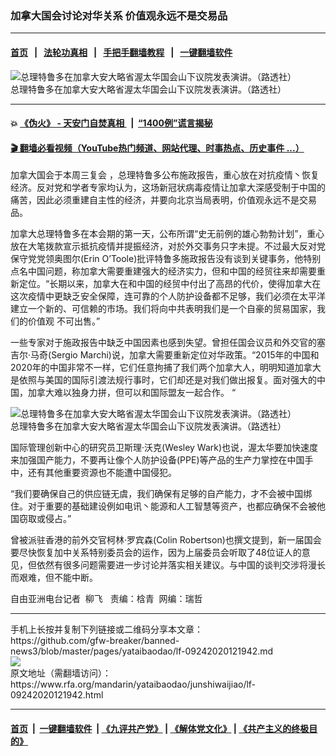 ### 加拿大国会讨论对华关系 价值观永远不是交易品
------------------------

#### [首页](https://github.com/gfw-breaker/banned-news3/blob/master/README.md) &nbsp;&nbsp;|&nbsp;&nbsp; [法轮功真相](https://github.com/begood0513/basic/blob/master/README.md)  &nbsp;&nbsp;|&nbsp;&nbsp; [手把手翻墙教程](https://github.com/gfw-breaker/guides/wiki)  &nbsp;&nbsp;|&nbsp;&nbsp; [一键翻墙软件](https://github.com/gfw-breaker/nogfw/blob/master/README.md)  



<div id="headerimg">
 <img alt="总理特鲁多在加拿大安大略省渥太华国会山下议院发表演讲。（路透社）" src="https://www.rfa.org/mandarin/yataibaodao/junshiwaijiao/lf-09242020121942.html/2020-09-24T143026Z_1948391547_RC225J9G4FAZ_RTRMADP_3_CANADA-POLITICS.jpg/@@images/08f4f57a-58d0-4d18-ab0f-cb333fb2168d.jpeg" title="总理特鲁多在加拿大安大略省渥太华国会山下议院发表演讲。（路透社）"/>
 <div id="headerimgcontents">
  <div id="headerimgcaption">
   <span>
    总理特鲁多在加拿大安大略省渥太华国会山下议院发表演讲。（路透社）
   </span>
   <!-- zoomattribute -->
  </div>
  <!-- headerimgcaption -->
 </div>
 <!-- headerimagecontents -->
</div>

<hr/>


#### 💥 [《伪火》 - 天安门自焚真相 ](http://158.247.195.190:10000/videos/blog/weihuo.html)&nbsp; |&nbsp; [“1400例”谎言揭秘  ](http://158.247.195.190:10000/videos/blog/jiexi1400.html)

#### [ 🎬  翻墙必看视频（YouTube热门频道、网站代理、时事热点、历史事件 ...）](https://github.com/gfw-breaker/links/blob/master/banned.md)

<div id="storytext">
 <div>
  <div class="slot_header">
  </div>
 </div>
 <p>
 </p>
 <p>
  加拿大国会于本周三复会 ，总理特鲁多公布施政报告，重心放在对抗疫情丶恢复经济。反对党和学者专家均认为，这场新冠状病毒疫情让加拿大深感受制于中国的痛苦，因此必须重建自主性的经济，并要向北京当局表明，价值观永远不是交易品。
 </p>
 <p>
  加拿大总理特鲁多在本会期的第一天，公布所谓“史无前例的雄心勃勃计划”，重心放在大笔拨款宣示抵抗疫情并提振经济，对於外交事务只字未提。不过最大反对党保守党党领奥图尔(Erin O’Toole)批评特鲁多施政报告没有谈到关键事务，他特别点名中国问题，称加拿大需要重建强大的经济实力，但和中国的经贸往来却需要重新定位。“长期以来，加拿大在和中国的经贸中付出了高昂的代价，使得加拿大在这次疫情中更缺乏安全保障，连可靠的个人防护设备都不足够，我们必须在太平洋建立一个新的、可信赖的市场。我们将向中共表明我们是一个自豪的贸易国家，我们的价值观 不可出售。”
 </p>
 <p>
 </p>
 <p>
 </p>
 <p>
  一些专家对于施政报告中缺乏中国因素也感到失望。曾担任国会议员和外交官的塞吉尔·马奇(Sergio Marchi)说，加拿大需要重新定位对华政策。“2015年的中国和2020年的中国非常不一样，它们任意拘捕了我们两个加拿大人，明明知道加拿大是依照与美国的国际引渡法规行事时，它们却还是对我们做出报复。面对强大的中国，加拿大难以独身力拼，但可以和国际盟友一起合作。 “
 </p>
 <p>
 </p>
 <p>
  <div class="image-inline captioned" style="width:1500px;">
   <div style="width:1500px;">
    <img alt="总理特鲁多在加拿大安大略省渥太华国会山下议院发表演讲。（路透社）" src="https://www.rfa.org/mandarin/yataibaodao/junshiwaijiao/lf-09242020121942.html/2020-09-24T143019Z_990598142_RC225J9HQVVM_RTRMADP_3_CANADA-POLITICS.jpg" title="总理特鲁多在加拿大安大略省渥太华国会山下议院发表演讲。（路透社）"/>
   </div>
   <div class="image-caption">
    <span style="width:1500px;">
     总理特鲁多在加拿大安大略省渥太华国会山下议院发表演讲。（路透社）
    </span>
    <span class="copyright">
    </span>
   </div>
  </div>
 </p>
 <p>
  国际管理创新中心的研究员卫斯理·沃克(Wesley Wark)也说，渥太华要加快速度来加强国产能力，不要再让像个人防护设备(PPE)等产品的生产力掌控在中国手中，还有其他重要资源也不能遭中国侵犯。
 </p>
 <p>
  “我们要确保自己的供应链无虞，我们确保有足够的自产能力，才不会被中国绑住。对于重要的基础建设例如电讯丶能源和人工智慧等资产，也都应确保不会被他国窃取或侵占。”
 </p>
 <p>
  曾被派驻香港的前外交官柯林·罗宾森(Colin Robertson)也撰文提到，新一届国会要尽快恢复加中关系特别委员会的运作，因为上届委员会听取了48位证人的意见，但依然有很多问题需要进一步讨论并落实相关建议。与中国的谈判交涉将漫长而艰难，但不能中断。
 </p>
 <p>
 </p>
 <p>
  自由亚洲电台记者  柳飞   责编：梒青  网编：瑞哲
 </p>
</div>

<hr/>
手机上长按并复制下列链接或二维码分享本文章：<br/>
https://github.com/gfw-breaker/banned-news3/blob/master/pages/yataibaodao/lf-09242020121942.md <br/>
<a href='https://github.com/gfw-breaker/banned-news3/blob/master/pages/yataibaodao/lf-09242020121942.md'><img src='https://github.com/gfw-breaker/banned-news3/blob/master/pages/yataibaodao/lf-09242020121942.md.png'/></a> <br/>
原文地址（需翻墙访问）：https://www.rfa.org/mandarin/yataibaodao/junshiwaijiao/lf-09242020121942.html


------------------------
#### [首页](https://github.com/gfw-breaker/banned-news3/blob/master/README.md) &nbsp;|&nbsp; [一键翻墙软件](https://github.com/gfw-breaker/nogfw/blob/master/README.md) &nbsp;| [《九评共产党》](https://github.com/gfw-breaker/9ping.md/blob/master/README.md#九评之一评共产党是什么) | [《解体党文化》](https://github.com/gfw-breaker/jtdwh.md/blob/master/README.md) | [《共产主义的终极目的》](https://github.com/gfw-breaker/gczydzjmd.md/blob/master/README.md)


<img src='http://gfw-breaker.win/banned-news3/pages/yataibaodao/lf-09242020121942.md' width='0px' height='0px'/>